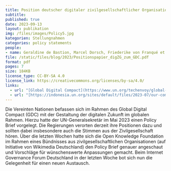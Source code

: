 ```yaml
---
title: Position deutscher digitaler zivilgesellschaftlicher Organisationen zum Global Digital Compact
subtitle: 
published: true
date: 2023-09-13
layout: publikation
img: /files/images/Policy5.jpg
kategorien: Stellungnahmen
categories: policy statements
people:
- name: Geraldine de Bastion, Marcel Dorsch, Friederike von Franqué et al.
file: /static/files/blog/2023/Positionspapier_digZG_zum_GDC.pdf
format: pdf
pages: 7
size: 184KB
license_type: CC-BY-SA 4.0
license_link: https://creativecommons.org/licenses/by-sa/4.0/
links: 
  - url: "[Global Digital Compact](https://www.un.org/techenvoy/global-digital-compact)"
  - url: "[https://indonesia.un.org/sites/default/files/2023-07/our-common-agenda-policy-brief-gobal-digi-compact-en.pdf](https://indonesia.un.org/sites/default/files/2023-07/our-common-agenda-policy-brief-gobal-digi-compact-en.pdf)"
---
```


Die Vereinten Nationen befassen sich im Rahmen des Global Digital Compact (GDC) mit der Gestaltung der digitalen Zukunft im globalen Rahmen. Hierzu hatte der UN-Generalsekretär im Mai 2023 einen Policy Brief vorgelegt. Die Regierungen verorten derzeit ihre Positionen dazu und sollten dabei insbesondere auch die Stimmen aus der Zivilgesellschaft hören. Über die letzten Wochen hatte sich die Open Knowledge Foundation im Rahmen eines Bündnisses aus zivilgesellschaftlichen Organisationen (auf Initiative von Wikimedia Deutschland) den Policy Brief genauer angeschaut und Vorschläge für wünschenswerte Anpassungen gemacht. Beim Internet Governance Forum Deutschland in der letzten Woche bot sich nun die Gelegenheit für einen neuen Austausch.
